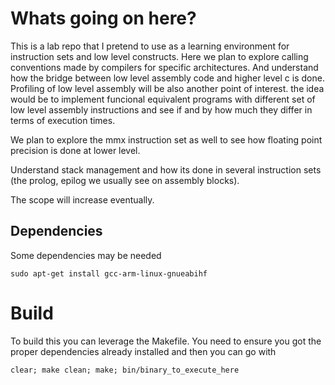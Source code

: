 # Whats going on here?

This is a lab repo that I pretend to use as a learning environment for instruction sets and low level constructs. Here we plan to explore calling conventions made by compilers for specific architectures. And understand how the bridge between low level assembly code and higher level c is done. Profiling of low level assembly will be also another point of interest. the idea would be to implement funcional equivalent programs with different set of low level assembly instructions and see if and by how much they differ in terms of execution times.

We plan to explore the mmx instruction set as well to see how floating point precision is done at lower level. 

Understand stack management and how its done in several instruction sets (the prolog, epilog we usually see on assembly blocks).

The scope will increase eventually. 

## Dependencies
Some dependencies may be needed
```shell
sudo apt-get install gcc-arm-linux-gnueabihf
```

# Build

To build this you can leverage the Makefile. You need to ensure you got the proper dependencies already installed and then you can go with

```shell
clear; make clean; make; bin/binary_to_execute_here
```
